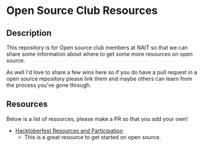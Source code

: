 # Open Source Club Resources

## Description

This repository is for Open source club members at NAIT so that we can share some information about where to get some more resources on open source.

As well I'd love to share a few wins here so if you do have a pull request in a open source repository please link them and maybe others can learn from the process you've gone through.


## Resources

Below is a list of resources, please make a PR so that you add your own!

- [Hacktoberfest Resources and Participation](https://hacktoberfest.com/participation/)
   - This is a great resource to get started on open source.
